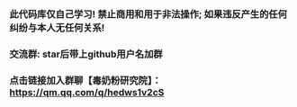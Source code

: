 

### 此代码库仅自己学习! 禁止商用和用于非法操作; 如果违反产生的任何纠纷与本人无任何关系!

### 交流群: star后带上github用户名加群

### 点击链接加入群聊【毒奶粉研究院】：https://qm.qq.com/q/hedws1v2cS
